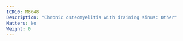 ```yaml
---
ICD10: M8648
Description: "Chronic osteomyelitis with draining sinus: Other"
Matters: No
Weight: 0
---
```

